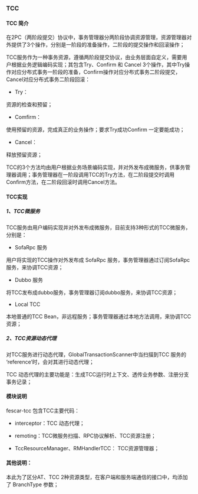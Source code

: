 ### TCC


#### TCC 简介

在2PC（两阶段提交）协议中，事务管理器分两阶段协调资源管理，资源管理器对外提供了3个操作，分别是一阶段的准备操作，二阶段的提交操作和回滚操作；

TCC服务作为一种事务资源，遵循两阶段提交协议，由业务层面自定义，需要用户根据业务逻辑编码实现；其包含Try、Confirm 和 Cancel 3个操作，其中Try操作对应分布式事务一阶段的准备，Confirm操作对应分布式事务二阶段提交，Cancel对应分布式事务二阶段回滚：

- Try：

资源的检查和预留；

- Comfirm：

使用预留的资源，完成真正的业务操作；要求Try成功Confirm 一定要能成功；

- Cancel：

释放预留资源；


TCC的3个方法均由用户根据业务场景编码实现，并对外发布成微服务，供事务管理器调用；事务管理器在一阶段调用TCC的Try方法，在二阶段提交时调用Confirm方法，在二阶段回滚时调用Cancel方法。


#### TCC实现

##### 1、TCC微服务

TCC服务由用户编码实现并对外发布成微服务，目前支持3种形式的TCC微服务，分别是：

- SofaRpc 服务

用户将实现的TCC操作对外发布成 SofaRpc 服务，事务管理器通过订阅SofaRpc服务，来协调TCC资源；

- Dubbo 服务

将TCC发布成dubbo服务，事务管理器订阅dubbo服务，来协调TCC资源；

- Local TCC

本地普通的TCC Bean，非远程服务；事务管理器通过本地方法调用，来协调TCC 资源；

##### 2、TCC资源动态代理

对TCC服务进行动态代理，GlobalTransactionScanner中当扫描到TCC 服务的 ‘reference’时，会对其进行动态代理；

TCC 动态代理的主要功能是：生成TCC运行时上下文、透传业务参数、注册分支事务记录；

#### 模块说明

fescar-tcc 包含TCC主要代码：

- interceptor：TCC 动态代理；

- remoting：TCC微服务扫描、RPC协议解析、TCC资源注册；

- TccResourceManager、RMHandlerTCC： TCC资源管理器；




#### 其他说明：

本此为了区分AT、TCC 2种资源类型，在客户端和服务端通信的接口中，均添加了 BranchType 参数；




